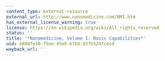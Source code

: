 ```yaml
---
content_type: external-resource
external_url: http://www.nanomedicine.com/NMI.htm
has_external_license_warning: true
license: https://en.wikipedia.org/wiki/All_rights_reserved
status: ''
title: '*Nanomedicine, Volume I: Basic Capabilities*'
uid: e60dfe38-f9ae-45e0-b76d-b576524fcecd
wayback_url: ''
---
```

